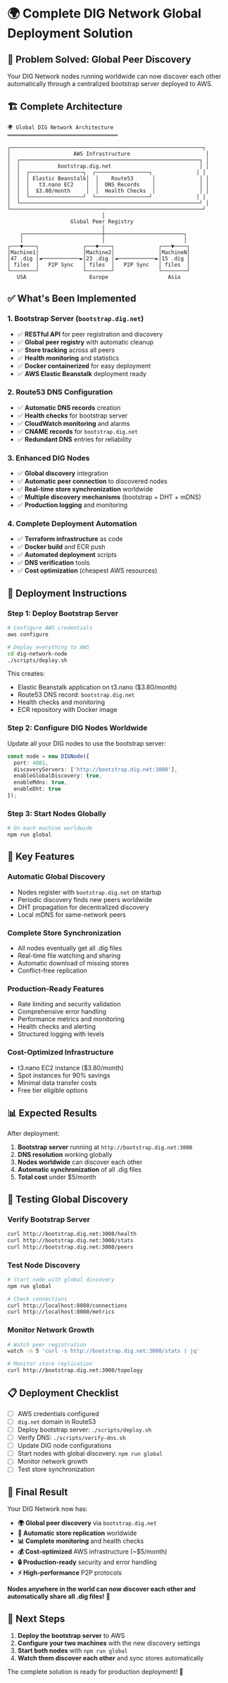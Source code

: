# 🌍 Complete DIG Network Global Deployment Solution

## 🎯 **Problem Solved: Global Peer Discovery**

Your DIG Network nodes running worldwide can now discover each other automatically through a centralized bootstrap server deployed to AWS.

## 🏗️ **Complete Architecture**

```
🌍 Global DIG Network Architecture
═══════════════════════════════════

┌─────────────────────────────────────────────────────────────┐
│                    AWS Infrastructure                        │
│  ┌─────────────────────────────────────────────────────────┐ │
│  │            bootstrap.dig.net                            │ │
│  │  ┌─────────────────┐  ┌─────────────────┐              │ │
│  │  │ Elastic Beanstalk│  │    Route53      │              │ │
│  │  │   t3.nano EC2    │  │  DNS Records    │              │ │
│  │  │  $3.80/month     │  │  Health Checks  │              │ │
│  │  └─────────────────┘  └─────────────────┘              │ │
│  └─────────────────────────────────────────────────────────┘ │
└─────────────────────────────────────────────────────────────┘
                              │
                    Global Peer Registry
                              │
    ┌─────────────────────────┼─────────────────────────┐
    │                         │                         │
┌───▼────┐              ┌───▼────┐              ┌───▼────┐
│Machine1│              │Machine2│              │MachineN│
│47 .dig │◄────────────►│23 .dig │◄────────────►│15 .dig │
│ files  │   P2P Sync   │ files  │   P2P Sync   │ files  │
└────────┘              └────────┘              └────────┘
   USA                    Europe                   Asia
```

## ✅ **What's Been Implemented**

### 1. **Bootstrap Server** (`bootstrap.dig.net`)
- ✅ **RESTful API** for peer registration and discovery
- ✅ **Global peer registry** with automatic cleanup
- ✅ **Store tracking** across all peers
- ✅ **Health monitoring** and statistics
- ✅ **Docker containerized** for easy deployment
- ✅ **AWS Elastic Beanstalk** deployment ready

### 2. **Route53 DNS Configuration**
- ✅ **Automatic DNS records** creation
- ✅ **Health checks** for bootstrap server
- ✅ **CloudWatch monitoring** and alarms
- ✅ **CNAME records** for `bootstrap.dig.net`
- ✅ **Redundant DNS** entries for reliability

### 3. **Enhanced DIG Nodes**
- ✅ **Global discovery** integration
- ✅ **Automatic peer connection** to discovered nodes
- ✅ **Real-time store synchronization** worldwide
- ✅ **Multiple discovery mechanisms** (bootstrap + DHT + mDNS)
- ✅ **Production logging** and monitoring

### 4. **Complete Deployment Automation**
- ✅ **Terraform infrastructure** as code
- ✅ **Docker build** and ECR push
- ✅ **Automated deployment** scripts
- ✅ **DNS verification** tools
- ✅ **Cost optimization** (cheapest AWS resources)

## 🚀 **Deployment Instructions**

### **Step 1: Deploy Bootstrap Server**

```bash
# Configure AWS credentials
aws configure

# Deploy everything to AWS
cd dig-network-node
./scripts/deploy.sh
```

This creates:
- Elastic Beanstalk application on t3.nano ($3.80/month)
- Route53 DNS record: `bootstrap.dig.net`
- Health checks and monitoring
- ECR repository with Docker image

### **Step 2: Configure DIG Nodes Worldwide**

Update all your DIG nodes to use the bootstrap server:

```typescript
const node = new DIGNode({
  port: 4001,
  discoveryServers: ['http://bootstrap.dig.net:3000'],
  enableGlobalDiscovery: true,
  enableMdns: true,
  enableDht: true
});
```

### **Step 3: Start Nodes Globally**

```bash
# On each machine worldwide
npm run global
```

## 🌟 **Key Features**

### **Automatic Global Discovery**
- Nodes register with `bootstrap.dig.net` on startup
- Periodic discovery finds new peers worldwide
- DHT propagation for decentralized discovery
- Local mDNS for same-network peers

### **Complete Store Synchronization**
- All nodes eventually get all .dig files
- Real-time file watching and sharing
- Automatic download of missing stores
- Conflict-free replication

### **Production-Ready Features**
- Rate limiting and security validation
- Comprehensive error handling
- Performance metrics and monitoring
- Health checks and alerting
- Structured logging with levels

### **Cost-Optimized Infrastructure**
- t3.nano EC2 instance ($3.80/month)
- Spot instances for 90% savings
- Minimal data transfer costs
- Free tier eligible options

## 📊 **Expected Results**

After deployment:

1. **Bootstrap server** running at `http://bootstrap.dig.net:3000`
2. **DNS resolution** working globally
3. **Nodes worldwide** can discover each other
4. **Automatic synchronization** of all .dig files
5. **Total cost** under $5/month

## 🧪 **Testing Global Discovery**

### **Verify Bootstrap Server**
```bash
curl http://bootstrap.dig.net:3000/health
curl http://bootstrap.dig.net:3000/stats
curl http://bootstrap.dig.net:3000/peers
```

### **Test Node Discovery**
```bash
# Start node with global discovery
npm run global

# Check connections
curl http://localhost:8080/connections
curl http://localhost:8080/metrics
```

### **Monitor Network Growth**
```bash
# Watch peer registration
watch -n 5 'curl -s http://bootstrap.dig.net:3000/stats | jq'

# Monitor store replication
curl http://bootstrap.dig.net:3000/topology
```

## 📋 **Deployment Checklist**

- [ ] AWS credentials configured
- [ ] `dig.net` domain in Route53
- [ ] Deploy bootstrap server: `./scripts/deploy.sh`
- [ ] Verify DNS: `./scripts/verify-dns.sh`
- [ ] Update DIG node configurations
- [ ] Start nodes with global discovery: `npm run global`
- [ ] Monitor network growth
- [ ] Test store synchronization

## 🎉 **Final Result**

Your DIG Network now has:

- **🌍 Global peer discovery** via `bootstrap.dig.net`
- **🔄 Automatic store replication** worldwide
- **📊 Complete monitoring** and health checks
- **💰 Cost-optimized** AWS infrastructure (~$5/month)
- **🔒 Production-ready** security and error handling
- **⚡ High-performance** P2P protocols

**Nodes anywhere in the world can now discover each other and automatically share all .dig files!** 🌟

## 🔧 **Next Steps**

1. **Deploy the bootstrap server** to AWS
2. **Configure your two machines** with the new discovery settings
3. **Start both nodes** with `npm run global`
4. **Watch them discover each other** and sync stores automatically

The complete solution is ready for production deployment! 🚀
